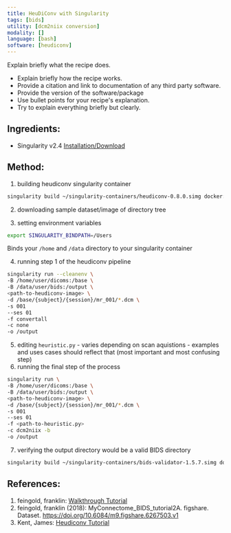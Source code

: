 ```yaml
---
title: HeuDiConv with Singularity 
tags: [bids]
utility: [dcm2niix conversion]
modality: []
language: [bash]
software: [heudiconv]
---
```


Explain briefly what the recipe does.

- Explain briefly how the recipe works.
- Provide a citation and link to documentation of any third party software.
- Provide the version of the software/package
- Use bullet points for your recipe's explanation.
- Try to explain everything briefly but clearly.


## Ingredients: 

- Singularity v2.4 [Installation/Download](https://singularity.lbl.gov/install-mac) 
<!-- - Sample Dataset (if you) [Example](https://figshare.com/articles/MyConnectome_BIDS_tutorial2A/6267503) -->

## Method:
1. building heudiconv singularity container 

```bash
singularity build ~/singularity-containers/heudiconv-0.8.0.simg docker://nipy/heudiconv:0.8.0
```

2. downloading sample dataset/image of directory tree 

3. setting environment variables 
```bash
export SINGULARITY_BINDPATH=/Users
```
Binds your `/home` and `/data` directory to your singularity container

4. running step 1 of the heudiconv pipeline
```bash
singularity run --cleanenv \
-B /home/user/dicoms:/base \
-B /data/user/bids:/output \
<path-to-heudiconv-image> \
-d /base/{subject}/{session}/mr_001/*.dcm \
-s 001
--ses 01
-f convertall
-c none 
-o /output
```

5. editing `heuristic.py` - varies depending on scan aquistions - examples and uses cases should reflect that (most important and most confusing step) 
6. running the final step of the process 
```bash
singularity run \
-B /home/user/dicoms:/base \
-B /data/user/bids:/output \
<path-to-heudiconv-image> \
-d /base/{subject}/{session}/mr_001/*.dcm \
-s 001
--ses 01
-f <path-to-heuristic.py>
-c dcm2niix -b 
-o /output 
```
7. verifying the output directory would be a valid BIDS directory
```bash
singularity build ~/singularity-containers/bids-validator-1.5.7.simg docker://bids/validator:v1.5.7
```


## References: 
1. feingold, franklin: [Walkthrough Tutorial](https://reproducibility.stanford.edu/bids-tutorial-series-part-2a/)
2. feingold, franklin (2018): MyConnectome_BIDS_tutorial2A. figshare. Dataset. https://doi.org/10.6084/m9.figshare.6267503.v1 
3. Kent, James: [Heudiconv Tutorial](https://slides.com/jameskent/deck-3#/9)


